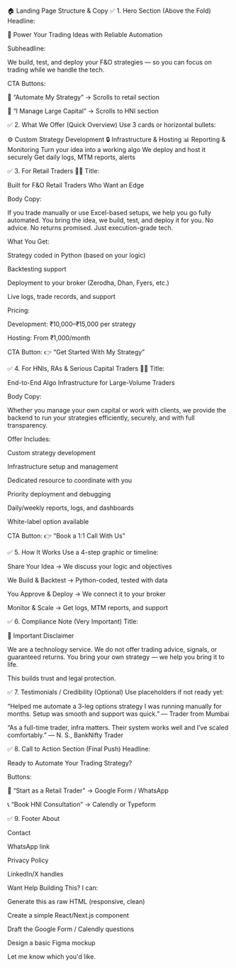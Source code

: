 🏠 Landing Page Structure & Copy
✅ 1. Hero Section (Above the Fold)
Headline:

🚀 Power Your Trading Ideas with Reliable Automation

Subheadline:

We build, test, and deploy your F&O strategies — so you can focus on trading while we handle the tech.

CTA Buttons:

🔹 “Automate My Strategy” → Scrolls to retail section

🔹 “I Manage Large Capital” → Scrolls to HNI section

✅ 2. What We Offer (Quick Overview)
Use 3 cards or horizontal bullets:

⚙️ Custom Strategy Development 🔒 Infrastructure & Hosting 📊 Reporting & Monitoring
Turn your idea into a working algo We deploy and host it securely Get daily logs, MTM reports, alerts

✅ 3. For Retail Traders 👨‍💻
Title:

Built for F&O Retail Traders Who Want an Edge

Body Copy:

If you trade manually or use Excel-based setups, we help you go fully automated. You bring the idea, we build, test, and deploy it for you.
No advice. No returns promised. Just execution-grade tech.

What You Get:

Strategy coded in Python (based on your logic)

Backtesting support

Deployment to your broker (Zerodha, Dhan, Fyers, etc.)

Live logs, trade records, and support

Pricing:

Development: ₹10,000–₹15,000 per strategy

Hosting: From ₹1,000/month

CTA Button:
👉 “Get Started With My Strategy”

✅ 4. For HNIs, RAs & Serious Capital Traders 🧑‍💼
Title:

End-to-End Algo Infrastructure for Large-Volume Traders

Body Copy:

Whether you manage your own capital or work with clients, we provide the backend to run your strategies efficiently, securely, and with full transparency.

Offer Includes:

Custom strategy development

Infrastructure setup and management

Dedicated resource to coordinate with you

Priority deployment and debugging

Daily/weekly reports, logs, and dashboards

White-label option available

CTA Button:
👉 “Book a 1:1 Call With Us”

✅ 5. How It Works
Use a 4-step graphic or timeline:

Share Your Idea → We discuss your logic and objectives

We Build & Backtest → Python-coded, tested with data

You Approve & Deploy → We connect it to your broker

Monitor & Scale → Get logs, MTM reports, and support

✅ 6. Compliance Note (Very Important)
Title:

📌 Important Disclaimer

We are a technology service. We do not offer trading advice, signals, or guaranteed returns. You bring your own strategy — we help you bring it to life.

This builds trust and legal protection.

✅ 7. Testimonials / Credibility (Optional)
Use placeholders if not ready yet:

“Helped me automate a 3-leg options strategy I was running manually for months. Setup was smooth and support was quick.”
— Trader from Mumbai

“As a full-time trader, infra matters. Their system works well and I’ve scaled comfortably.”
— N. S., BankNifty Trader

✅ 8. Call to Action Section (Final Push)
Headline:

Ready to Automate Your Trading Strategy?

Buttons:

🚀 “Start as a Retail Trader” → Google Form / WhatsApp

📞 “Book HNI Consultation” → Calendly or Typeform

✅ 9. Footer
About

Contact

WhatsApp link

Privacy Policy

LinkedIn/X handles

Want Help Building This?
I can:

Generate this as raw HTML (responsive, clean)

Create a simple React/Next.js component

Draft the Google Form / Calendly questions

Design a basic Figma mockup

Let me know which you'd like.
